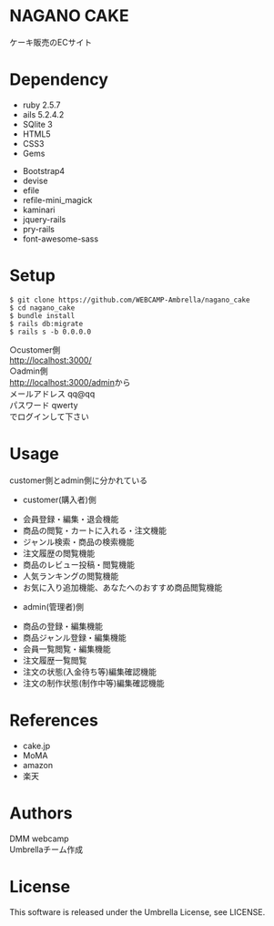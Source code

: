 
# NAGANO CAKE
ケーキ販売のECサイト


# Dependency
+ ruby 2.5.7  
+ ails 5.2.4.2  
+ SQlite 3  
+ HTML5  
+ CSS3  
+ Gems  
* Bootstrap4  
* devise  
* efile  
* refile-mini_magick  
* kaminari  
* jquery-rails  
* pry-rails  
* font-awesome-sass  


# Setup
    $ git clone https://github.com/WEBCAMP-Ambrella/nagano_cake
    $ cd nagano_cake
    $ bundle install
    $ rails db:migrate
    $ rails s -b 0.0.0.0

○customer側  
<http://localhost:3000/>  
○admin側  
<http://localhost:3000/admin>から  
メールアドレス  qq@qq  
パスワード     qwerty  
でログインして下さい  


# Usage
customer側とadmin側に分かれている    

+ customer(購入者)側  
* 会員登録・編集・退会機能  
* 商品の閲覧・カートに入れる・注文機能  
* ジャンル検索・商品の検索機能  
* 注文履歴の閲覧機能  
* 商品のレビュー投稿・閲覧機能  
* 人気ランキングの閲覧機能  
* お気に入り追加機能、あなたへのおすすめ商品閲覧機能  

+ admin(管理者)側  
* 商品の登録・編集機能  
* 商品ジャンル登録・編集機能  
* 会員一覧閲覧・編集機能  
* 注文履歴一覧閲覧  
* 注文の状態(入金待ち等)編集確認機能  
* 注文の制作状態(制作中等)編集確認機能  


# References
+ cake.jp  
+ MoMA  
+ amazon  
+ 楽天  

# Authors
DMM webcamp  
Umbrellaチーム作成  


# License
This software is released under the Umbrella License, see LICENSE.


